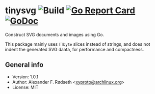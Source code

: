 # tinysvg ![Build](https://github.com/xyproto/tinysvg/workflows/Build/badge.svg) [![Go Report Card](https://goreportcard.com/badge/github.com/xyproto/tinysvg)](https://goreportcard.com/report/github.com/xyproto/tinysvg) [![GoDoc](https://godoc.org/github.com/xyproto/tinysvg?status.svg)](https://godoc.org/github.com/xyproto/tinysvg)

Construct SVG documents and images using Go.

This package mainly uses `[]byte` slices instead of strings, and does not indent the generated SVG daata, for performance and compactness.

## General info

* Version: 1.0.1
* Author: Alexander F. Rødseth &lt;xyproto@archlinux.org&gt;
* License: MIT
